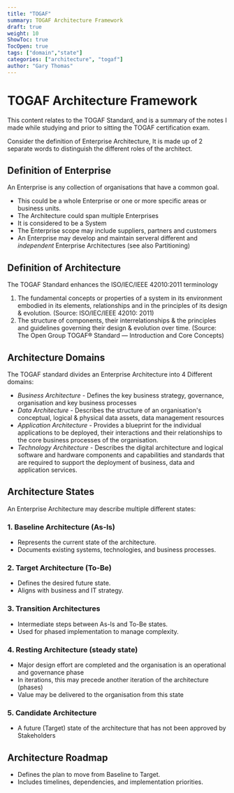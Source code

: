 ```yaml
---
title: "TOGAF"
summary: TOGAF Architecture Framework
draft: true
weight: 10
ShowToc: true
TocOpen: true
tags: ["domain","state"]
categories: ["architecture", "togaf"]
author: "Gary Thomas"
---
```


# TOGAF Architecture Framework

This content relates to the TOGAF Standard, and is a summary of the notes I made while studying and prior to sitting the TOGAF certification exam.

Consider the definition of Enterprise Architecture, It is made up of 2 separate words to distinguish the different roles of the architect.

## Definition of Enterprise

An Enterprise is any collection of organisations that have a common goal.
- This could be a whole Enterprise or one or more specific areas or business units.
- The Architecture could span multiple Enterprises
- It is considered to be a System
- The Enterprise scope may include suppliers, partners and customers
- An Enterprise may develop and maintain serveral different and *independent* Enterprise Architectures (see also Partitioning)

## Definition of Architecture
 The TOGAF Standard enhances the ISO/IEC/IEEE 42010:2011 terminology
1. The fundamental concepts or properties of a
system in its environment embodied in its elements,
relationships and in the principles of its design &
evolution.
(Source: ISO/IEC/IEEE 42010: 2011)
2. The structure of components, their
interrelationships & the principles and guidelines
governing their design & evolution over time.
(Source: The Open Group TOGAF® Standard —
Introduction and Core Concepts)

## Architecture Domains

The TOGAF standard divides an Enterprise Architecture into 4 Different domains:
- *Business Architecture* - Defines the key business strategy, governance, organisation and key business processes
- *Data Architecture* - Describes the structure of an organisation's conceptual, logical & physical data assets, data management resources
- *Application Architecture* - Provides a blueprint for the individual applications to be deployed, their interactions and their relationships to the core business processes of the organisation.
- *Technology Architecture* - Describes the digital architecture and logical software and hardware components and capabilities and standards that are required to support the deployment of business, data and application services.

## Architecture States

An Enterprise Architecture may describe multiple different states:

### 1. Baseline Architecture (As-Is)
- Represents the current state of the architecture.
- Documents existing systems, technologies, and business processes.

### 2. Target Architecture (To-Be)
- Defines the desired future state.
- Aligns with business and IT strategy.

### 3. Transition Architectures
- Intermediate steps between As-Is and To-Be states.
- Used for phased implementation to manage complexity.

### 4. Resting Architecture (steady state)
- Major design effort are completed and the organisation is an operational and governance phase
- In iterations, this may precede another iteration of the architecture (phases)
- Value may be delivered to the organisation from this state

### 5. Candidate Architecture
- A future (Target) state of the architecture that has not been approved by Stakeholders

## Architecture Roadmap
- Defines the plan to move from Baseline to Target.
- Includes timelines, dependencies, and implementation priorities.




